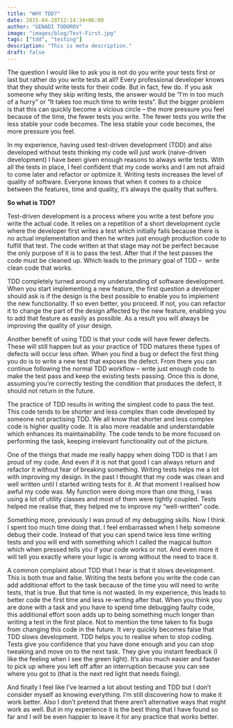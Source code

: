 ```yaml
---
title: "WHY TDD?"
date: 2015-04-28T12:14:34+06:00
author: "GENADI TODOROV"
image: "images/blog/Test-First.jpg"
tags: ["tdd", "testing"]
description: "This is meta description."
draft: false
---
```


The question I would like to ask you is not do you write your tests first or last but rather do you write tests at all? Every professional developer knows that they should write tests for their code. But in fact, few do. If you ask someone why they skip writing tests, the answer would be “I’m in too much of a hurry” or “It takes too much time to write tests”. But the bigger problem is that this can quickly become a vicious circle – the more pressure you feel because of the time, the fewer tests you write. The fewer tests you write the less stable your code becomes. The less stable your code becomes, the more pressure you feel.

In my experience, having used test-driven development (TDD) and also developed without tests thinking my code will just work (naive-driven development) I have been given enough reasons to always write tests. With all the tests in place, I feel confident that my code works and I am not afraid to come later and refactor or optimize it. Writing tests increases the level of quality of software. Everyone knows that when it comes to a choice between the features, time and quality, it’s always the quality that suffers.

**So what is TDD?**

Test-driven development is a process where you write a test before you write the actual code. It relies on a repetition of a short development cycle where the developer first writes a test which initially fails because there is no actual implementation and then he writes just enough production code to fulfill that test. The code written at that stage may not be perfect because the only purpose of it is to pass the test. After that if the test passes the code must be cleaned up. Which leads to the primary goal of TDD –  write clean code that works.

TDD completely turned around my understanding of software development. When you start implementing a new feature, the first question a developer should ask is if the design is the best possible to enable you to implement the new functionality. If so even better, you proceed. If not, you can refactor it to change the part of the design affected by the new feature, enabling you to add that feature as easily as possible. As a result you will always be improving the quality of your design.

Another benefit of using TDD is that your code will have fewer defects. These will still happen but as your practice of TDD matures these types of defects will occur less often. When you find a bug or defect the first thing you do is to write a new test that exposes the defect. From there you can continue following the normal TDD workflow – write just enough code to make the test pass and keep the existing tests passing. Once this is done, assuming you’re correctly testing the condition that produces the defect, it should not return in the future.

The practice of TDD results in writing the simplest code to pass the test. This code tends to be shorter and less complex than code developed by someone not practising TDD. We all know that shorter and less complex code is higher quality code. It is also more readable and understandable which enhances its maintainability. The code tends to be more focused on performing the task, keeping irrelevant functionality out of the picture.

One of the things that made me really happy when doing TDD is that I am proud of my code. And even if it is not that good I can always return and refactor it without fear of breaking something. Writing tests helps me a lot with improving my design. In the past I thought that my code was clean and well written until I started writing tests for it. At that moment I realised how awful my code was. My function were doing more than one thing, I was using a lot of utility classes and most of them were tightly coupled. Tests helped me realise that, they helped me to improve my “well-written” code.

Something more, previously I was proud of my debugging skills. Now I think I spent too much time doing that. I feel embarrassed when I help someone debug their code. Instead of that you can spend twice less time writing tests and you will end with something which I called the magical button which when pressed tells you if your code works or not. And even more it will tell you exactly where your logic is wrong without the need to trace it.

A common complaint about TDD that I hear is that it slows development. This is both true and false. Writing the tests before you write the code can add additional effort to the task because of the time you will need to write tests, that is true. But that time is not wasted. In my experience, this leads to better code the first time and less re-writing after that. When you think you are done with a task and you have to spend time debugging faulty code, this additional effort soon adds up to being something much longer than writing a test in the first place. Not to mention the time taken to fix bugs from changing this code in the future. It very quickly becomes false that TDD slows development. TDD helps you to realise when to stop coding. Tests give you confidence that you have done enough and you can stop tweaking and move on to the next task. They give you instant feedback (I like the feeling when I see the green light). It’s also much easier and faster to pick up where you left off after an interruption because you can see where you got to (that is the next red light that needs fixing).

And finally I feel like I’ve learned a lot about testing and TDD but I don’t consider myself as knowing everything. I’m still discovering how to make it work better. Also I don’t pretend that there aren’t alternative ways that might work as well. But in my experience it is the best thing that I have found so far and I will be even happier to leave it for any practice that works better.
